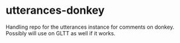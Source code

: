 # utterances-donkey
Handling repo for the utterances instance for comments on donkey. Possibly will use on GLTT as well if it works.
